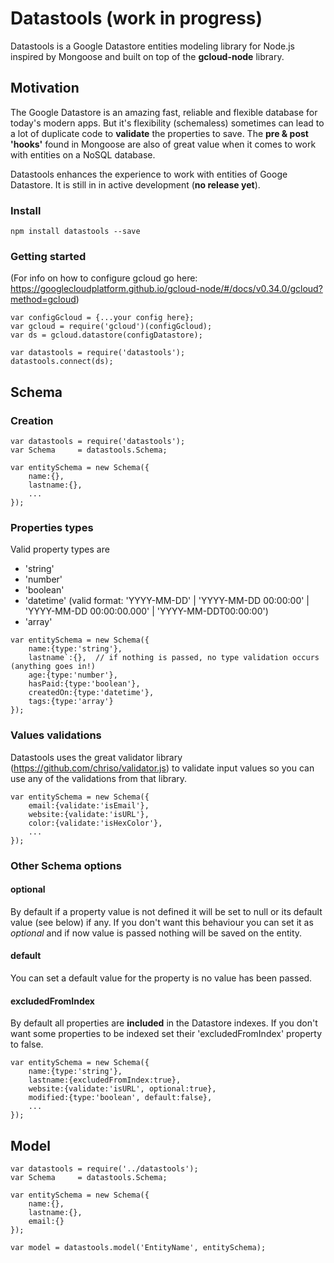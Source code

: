 # Datastools (work in progress)
Datastools is a Google Datastore entities modeling library for Node.js inspired by Mongoose and built on top of the **gcloud-node** library.

## Motivation
The Google Datastore is an amazing fast, reliable and flexible database for today's modern apps. But it's flexibility (schemaless) sometimes can lead to a lot of duplicate code to **validate** the properties to save. The **pre & post 'hooks'** found in Mongoose are also of great value when it comes to work with entities on a NoSQL database.

Datastools enhances the experience to work with entities of Googe Datastore. It is still in in active development (**no release yet**).

### Install
 ```
 npm install datastools --save
 ```
 
### Getting started
(For info on how to configure gcloud go here: https://googlecloudplatform.github.io/gcloud-node/#/docs/v0.34.0/gcloud?method=gcloud)
 ```
 var configGcloud = {...your config here};
 var gcloud = require('gcloud')(configGcloud);
 var ds = gcloud.datastore(configDatastore);
 
 var datastools = require('datastools');
 datastools.connect(ds);
 ```

## Schema
### Creation
```
var datastools = require('datastools');
var Schema     = datastools.Schema;

var entitySchema = new Schema({
    name:{},
    lastname:{},
    ...
});
```

### Properties types
Valid property types are
- 'string'
- 'number'
- 'boolean'
- 'datetime' (valid format: 'YYYY-MM-DD' | 'YYYY-MM-DD 00:00:00' | 'YYYY-MM-DD 00:00:00.000' | 'YYYY-MM-DDT00:00:00')
- 'array'

```
var entitySchema = new Schema({
    name:{type:'string'},
    lastname`:{},  // if nothing is passed, no type validation occurs (anything goes in!)
    age:{type:'number'},
    hasPaid:{type:'boolean'},
    createdOn:{type:'datetime'},
    tags:{type:'array'}
});
```

### Values validations
Datastools uses the great validator library (https://github.com/chriso/validator.js) to validate input values so you can use any of the validations from that library.

```
var entitySchema = new Schema({
    email:{validate:'isEmail'},
    website:{validate:'isURL'},
    color:{validate:'isHexColor'},
    ...
});
```
### Other Schema options
#### optional
By default if a property value is not defined it will be set to null or its default value (see below) if any. If you don't want this behaviour you can set it as *optional* and if now value is passed nothing will be saved on the entity.

#### default
You can set a default value for the property is no value has been passed.

#### excludedFromIndex
By default all properties are **included** in the Datastore indexes. If you don't want some properties to be indexed set their 'excludedFromIndex' property to false.

```
var entitySchema = new Schema({
    name:{type:'string'},
    lastname:{excludedFromIndex:true},
    website:{validate:'isURL', optional:true},
    modified:{type:'boolean', default:false},
    ...
});
```


## Model

```
var datastools = require('../datastools');
var Schema     = datastools.Schema;

var entitySchema = new Schema({
    name:{},
    lastname:{},
    email:{}
});

var model = datastools.model('EntityName', entitySchema);
```
